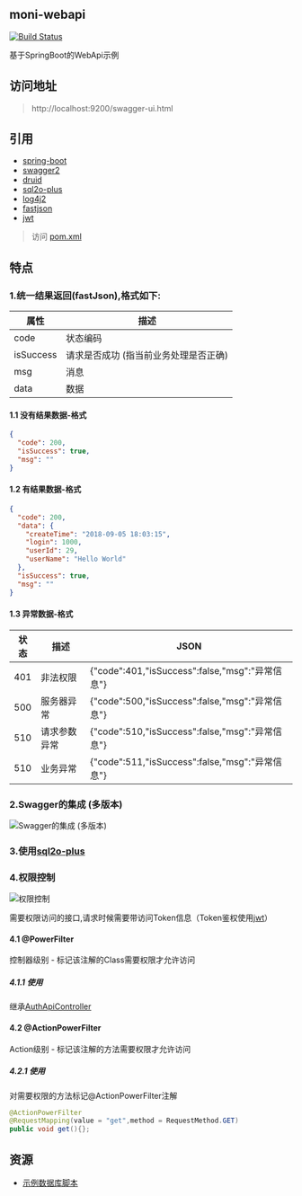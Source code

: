 ## moni-webapi 

[![Build Status](https://travis-ci.org/cotide/moni-webapi.svg?branch=master)](https://travis-ci.org/cotide/moni-webapi)
 
 基于SpringBoot的WebApi示例
 
 ## 访问地址
 
 > http://localhost:9200/swagger-ui.html
 
 ## 引用
 
 - [spring-boot](https://github.com/spring-projects/spring-boot)
 - [swagger2](https://github.com/springfox/springfox) 
 - [druid](https://github.com/alibaba/druid)
 - [sql2o-plus](https://github.com/cotide/sql2o-plus)
 - [log4j2](https://github.com/spring-projects/spring-boot/tree/master/spring-boot-project/spring-boot-starters/spring-boot-starter-log4j2)
 - [fastjson](https://github.com/alibaba/fastjson) 
 - [jwt](https://github.com/auth0/java-jwt)

 > 访问 [pom.xml](pom.xml)
 
 
## 特点
 
### 1.统一结果返回(fastJson),格式如下:
 
 
属性 | 描述  
---|--- 
code | 状态编码  
isSuccess | 请求是否成功 (指当前业务处理是否正确)  
msg | 消息 
data | 数据 

 
#### 1.1 没有结果数据-格式

```json
{
  "code": 200,
  "isSuccess": true, 
  "msg": ""
}
```

#### 1.2 有结果数据-格式
 
```json
{
  "code": 200,
  "data": {
    "createTime": "2018-09-05 18:03:15",
    "login": 1000,
    "userId": 29,
    "userName": "Hello World"
  },
  "isSuccess": true,
  "msg": ""
}
```
 
#### 1.3 异常数据-格式 
 

状态 | 描述 | JSON
---|---|---
401 | 非法权限 | {"code":401,"isSuccess":false,"msg":"异常信息"} 
500 | 服务器异常 | {"code":500,"isSuccess":false,"msg":"异常信息"}
510 | 请求参数异常 | {"code":510,"isSuccess":false,"msg":"异常信息"}
510 | 业务异常 | {"code":511,"isSuccess":false,"msg":"异常信息"}

 
### 2.Swagger的集成 (多版本) 

![Swagger的集成 (多版本) ](http://ww1.sinaimg.cn/large/7c2c6ab7gy1fv82d53swlj20i3067glq.jpg)
 
### 3.使用[sql2o-plus](https://github.com/cotide/sql2o-plus)
 
### 4.权限控制

![权限控制](http://ww1.sinaimg.cn/large/7c2c6ab7gy1fv82lnhijij20zk0clt9m.jpg)

需要权限访问的接口,请求时候需要带访问Token信息（Token鉴权使用[jwt](https://github.com/auth0/java-jwt)）

#### 4.1 @PowerFilter

控制器级别 - 标记该注解的Class需要权限才允许访问  
 
##### 4.1.1 使用

继承[AuthApiController](src/main/java/com/gold/moni/webapi/controller/base/AuthApiController.java)  
 

#### 4.2 @ActionPowerFilter  

Action级别 - 标记该注解的方法需要权限才允许访问

##### 4.2.1 使用

对需要权限的方法标记@ActionPowerFilter注解 

```java
@ActionPowerFilter 
@RequestMapping(value = "get",method = RequestMethod.GET)
public void get(){};
```


## 资源

- [示例数据库脚本](https://github.com/cotide/moni-webapi/wiki/%E7%A4%BA%E4%BE%8B%E6%95%B0%E6%8D%AE%E5%BA%93%E8%84%9A%E6%9C%AC)

 
